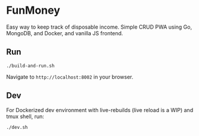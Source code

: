 # FunMoney

Easy way to keep track of disposable income. Simple CRUD PWA using Go, MongoDB, and Docker, and vanilla JS frontend.

## Run

```
./build-and-run.sh
```

Navigate to `http://localhost:8002` in your browser.

## Dev

For Dockerized dev environment with live-rebuilds (live reload is a WIP) and tmux shell, run:

```
./dev.sh
```

